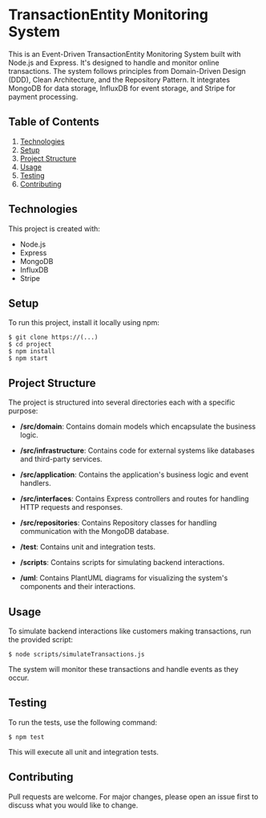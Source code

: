 # TransactionEntity Monitoring System

This is an Event-Driven TransactionEntity Monitoring System built with Node.js and Express. It's designed to handle and monitor online transactions. The system follows principles from Domain-Driven Design (DDD), Clean Architecture, and the Repository Pattern. It integrates MongoDB for data storage, InfluxDB for event storage, and Stripe for payment processing.

## Table of Contents

1. [Technologies](#technologies)
2. [Setup](#setup)
3. [Project Structure](#project-structure)
4. [Usage](#usage)
5. [Testing](#testing)
6. [Contributing](#contributing)

## Technologies

This project is created with:

- Node.js
- Express
- MongoDB
- InfluxDB
- Stripe

## Setup

To run this project, install it locally using npm:

```
$ git clone https://(...)
$ cd project
$ npm install
$ npm start
```

## Project Structure

The project is structured into several directories each with a specific purpose:

- **/src/domain**: Contains domain models which encapsulate the business logic.

- **/src/infrastructure**: Contains code for external systems like databases and third-party services.

- **/src/application**: Contains the application's business logic and event handlers.

- **/src/interfaces**: Contains Express controllers and routes for handling HTTP requests and responses.

- **/src/repositories**: Contains Repository classes for handling communication with the MongoDB database.

- **/test**: Contains unit and integration tests.

- **/scripts**: Contains scripts for simulating backend interactions.

- **/uml**: Contains PlantUML diagrams for visualizing the system's components and their interactions.

## Usage

To simulate backend interactions like customers making transactions, run the provided script:

```
$ node scripts/simulateTransactions.js
```

The system will monitor these transactions and handle events as they occur.

## Testing

To run the tests, use the following command:

```
$ npm test
```

This will execute all unit and integration tests.

## Contributing

Pull requests are welcome. For major changes, please open an issue first to discuss what you would like to change.
